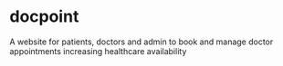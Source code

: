 # docpoint
A website for patients, doctors and admin to book and manage doctor appointments increasing healthcare availability

